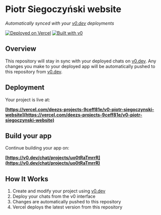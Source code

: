 # Piotr Siegoczyński website

*Automatically synced with your [v0.dev](https://v0.dev) deployments*

[![Deployed on Vercel](https://img.shields.io/badge/Deployed%20on-Vercel-black?style=for-the-badge&logo=vercel)](https://vercel.com/deezs-projects-9ceff81e/v0-piotr-siegoczynski-website)
[![Built with v0](https://img.shields.io/badge/Built%20with-v0.dev-black?style=for-the-badge)](https://v0.dev/chat/projects/uo0tRaTmrrR)

## Overview

This repository will stay in sync with your deployed chats on [v0.dev](https://v0.dev).
Any changes you make to your deployed app will be automatically pushed to this repository from [v0.dev](https://v0.dev).

## Deployment

Your project is live at:

**[https://vercel.com/deezs-projects-9ceff81e/v0-piotr-siegoczynski-website](https://vercel.com/deezs-projects-9ceff81e/v0-piotr-siegoczynski-website)**

## Build your app

Continue building your app on:

**[https://v0.dev/chat/projects/uo0tRaTmrrR](https://v0.dev/chat/projects/uo0tRaTmrrR)**

## How It Works

1. Create and modify your project using [v0.dev](https://v0.dev)
2. Deploy your chats from the v0 interface
3. Changes are automatically pushed to this repository
4. Vercel deploys the latest version from this repository